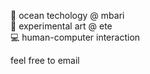 🌊 ocean techology @ mbari  
🎨 experimental art @ ete  
💻 human-computer interaction  
  
feel free to email  
